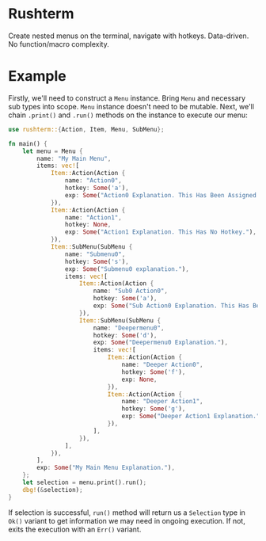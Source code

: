 # Rushterm
Create nested menus on the terminal, navigate with hotkeys. Data-driven. No function/macro complexity.
# Example
Firstly, we'll need to construct a `Menu` instance. Bring `Menu` and necessary sub types into scope. `Menu` instance doesn't need to be mutable. Next, we'll chain `.print()` and `.run()` methods on the instance to execute our menu:
```rust
use rushterm::{Action, Item, Menu, SubMenu};

fn main() {
    let menu = Menu {
        name: "My Main Menu",
        items: vec![
            Item::Action(Action {
                name: "Action0",
                hotkey: Some('a'),
                exp: Some("Action0 Explanation. This Has Been Assigned To A Hotkey."),
            }),
            Item::Action(Action {
                name: "Action1",
                hotkey: None,
                exp: Some("Action1 Explanation. This Has No Hotkey."),
            }),
            Item::SubMenu(SubMenu {
                name: "Submenu0",
                hotkey: Some('s'),
                exp: Some("Submenu0 explanation."),
                items: vec![
                    Item::Action(Action {
                        name: "Sub0 Action0",
                        hotkey: Some('a'),
                        exp: Some("Sub Action0 Explanation. This Has Been Assigned To A Hotkey."),
                    }),
                    Item::SubMenu(SubMenu {
                        name: "Deepermenu0",
                        hotkey: Some('d'),
                        exp: Some("Deepermenu0 Explanation."),
                        items: vec![
                            Item::Action(Action {
                                name: "Deeper Action0",
                                hotkey: Some('f'),
                                exp: None,
                            }),
                            Item::Action(Action {
                                name: "Deeper Action1",
                                hotkey: Some('g'),
                                exp: Some("Deeper Action1 Explanation."),
                            }),
                        ],
                    }),
                ],
            }),
        ],
        exp: Some("My Main Menu Explanation."),
    };
    let selection = menu.print().run();
    dbg!(&selection);
}
```
If selection is successful, `run()` method will return us a `Selection` type in `Ok()` variant to get information we may need in ongoing execution. If not, exits the execution with an `Err()` variant.